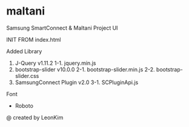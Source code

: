 # maltani
Samsung SmartConnect &amp; Maltani Project UI

INIT FROM index.html

Added Library
1. J-Query v1.11.2
 1-1. jquery.min.js 
2. bootstrap-slider v10.0.0
 2-1. bootstrap-slider.min.js
 2-2. bootstrap-slider.css
3. SamsungConnect Plugin v2.0
 3-1. SCPluginApi.js

Font
- Roboto

@ created by LeonKim

